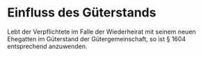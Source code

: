 # Einfluss des Güterstands

Lebt der Verpflichtete im Falle der Wiederheirat mit seinem neuen Ehegatten im Güterstand der Gütergemeinschaft, so ist § 1604 entsprechend anzuwenden.
